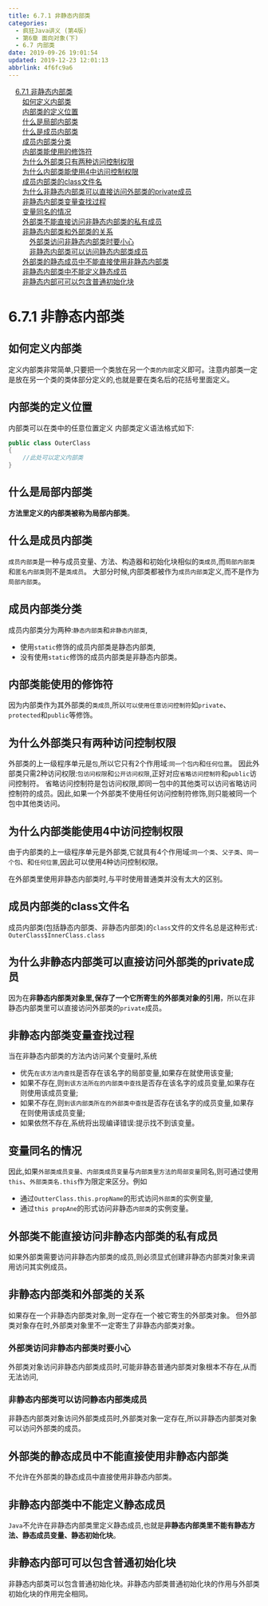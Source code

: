 ```yaml
---
title: 6.7.1 非静态内部类
categories: 
  - 疯狂Java讲义 (第4版)
  - 第6章 面向对象(下)
  - 6.7 内部类
date: 2019-09-26 19:01:54
updated: 2019-12-23 12:01:13
abbrlink: 4f6fc9a6
---
```

<div id='my_toc'><a href="/JavaReadingNotes/4f6fc9a6/#6-7-1-非静态内部类" class="header_1">6.7.1 非静态内部类</a>&nbsp;<br><a href="/JavaReadingNotes/4f6fc9a6/#如何定义内部类" class="header_2">如何定义内部类</a>&nbsp;<br><a href="/JavaReadingNotes/4f6fc9a6/#内部类的定义位置" class="header_2">内部类的定义位置</a>&nbsp;<br><a href="/JavaReadingNotes/4f6fc9a6/#什么是局部内部类" class="header_2">什么是局部内部类</a>&nbsp;<br><a href="/JavaReadingNotes/4f6fc9a6/#什么是成员内部类" class="header_2">什么是成员内部类</a>&nbsp;<br><a href="/JavaReadingNotes/4f6fc9a6/#成员内部类分类" class="header_2">成员内部类分类</a>&nbsp;<br><a href="/JavaReadingNotes/4f6fc9a6/#内部类能使用的修饰符" class="header_2">内部类能使用的修饰符</a>&nbsp;<br><a href="/JavaReadingNotes/4f6fc9a6/#为什么外部类只有两种访问控制权限" class="header_2">为什么外部类只有两种访问控制权限</a>&nbsp;<br><a href="/JavaReadingNotes/4f6fc9a6/#为什么内部类能使用4中访问控制权限" class="header_2">为什么内部类能使用4中访问控制权限</a>&nbsp;<br><a href="/JavaReadingNotes/4f6fc9a6/#成员内部类的class文件名" class="header_2">成员内部类的class文件名</a>&nbsp;<br><a href="/JavaReadingNotes/4f6fc9a6/#为什么非静态内部类可以直接访问外部类的private成员" class="header_2">为什么非静态内部类可以直接访问外部类的private成员</a>&nbsp;<br><a href="/JavaReadingNotes/4f6fc9a6/#非静态内部类变量查找过程" class="header_2">非静态内部类变量查找过程</a>&nbsp;<br><a href="/JavaReadingNotes/4f6fc9a6/#变量同名的情况" class="header_2">变量同名的情况</a>&nbsp;<br><a href="/JavaReadingNotes/4f6fc9a6/#外部类不能直接访问非静态内部类的私有成员" class="header_2">外部类不能直接访问非静态内部类的私有成员</a>&nbsp;<br><a href="/JavaReadingNotes/4f6fc9a6/#非静态内部类和外部类的关系" class="header_2">非静态内部类和外部类的关系</a>&nbsp;<br><a href="/JavaReadingNotes/4f6fc9a6/#外部类访问非静态内部类时要小心" class="header_3">外部类访问非静态内部类时要小心</a>&nbsp;<br><a href="/JavaReadingNotes/4f6fc9a6/#非静态内部类可以访问静态内部类成员" class="header_3">非静态内部类可以访问静态内部类成员</a>&nbsp;<br><a href="/JavaReadingNotes/4f6fc9a6/#外部类的静态成员中不能直接使用非静态内部类" class="header_2">外部类的静态成员中不能直接使用非静态内部类</a>&nbsp;<br><a href="/JavaReadingNotes/4f6fc9a6/#非静态内部类中不能定义静态成员" class="header_2">非静态内部类中不能定义静态成员</a>&nbsp;<br><a href="/JavaReadingNotes/4f6fc9a6/#非静态内部可可以包含普通初始化块" class="header_2">非静态内部可可以包含普通初始化块</a>&nbsp;<br></div>
<style>.header_1{margin-left: 1em;}.header_2{margin-left: 2em;}.header_3{margin-left: 3em;}.header_4{margin-left: 4em;}.header_5{margin-left: 5em;}.header_6{margin-left: 6em;}</style>
<!--more-->
<script>if (navigator.platform.search('arm')==-1){document.getElementById('my_toc').style.display = 'none';}var e,p = document.getElementsByTagName('p');while (p.length>0) {e = p[0];e.parentElement.removeChild(e);}</script>

<!--end-->
<!--SSTStart-->
# 6.7.1 非静态内部类 #
## 如何定义内部类 ##
定义内部类非常简单,只要把一个类放在另一个`类的内部`定义即可。注意内部类一定是放在另一个类的类体部分定义的,也就是要在类名后的花括号里面定义。
## 内部类的定义位置 ##
内部类可以在类中的任意位置定义
内部类定义语法格式如下:
```java
public class OuterClass
{
    //此处可以定义内部类
}
```
## 什么是局部内部类 ##
**方法里定义的内部类被称为局部内部类**。
## 什么是成员内部类 ##
`成员内部类`是一种与成员变量、方法、构造器和初始化块相似的`类成员`,而`局部内部类`和`匿名内部类`则不是`类成员`。
大部分时候,内部类都被作为`成员内部类`定义,而不是作为`局部内部类`。
## 成员内部类分类 ##
成员内部类分为两种:`静态内部类`和`非静态内部类`,
- 使用`static`修饰的成员内部类是静态内部类,
- 没有使用`static`修饰的成员内部类是非静态内部类。

## 内部类能使用的修饰符 ##
因为内部类作为其外部类的`类成员`,所以`可以使用任意访问控制符`如`private`、 `protected`和`public`等修饰。
## 为什么外部类只有两种访问控制权限 ##
外部类的上一级程序单元是`包`,所以它只有2个作用域:`同一个包内`和`任何位置`。
因此外部类只需2种访问权限:`包访问权限`和`公开访问权限`,正好对应`省略访问控制符`和`public`访问控制符。
省略访问控制符是包访问权限,即同一包中的其他类可以访问省略访问控制符的成员。因此,如果一个外部类不使用任何访问控制符修饰,则只能被同一个包中其他类访问。
## 为什么内部类能使用4中访问控制权限 ##
由于内部类的上一级程序单元是外部类,它就具有4个作用域:`同一个类`、`父子类`、`同一个包`、和`任何位置`,因此可以使用4种访问控制权限。

在外部类里使用非静态内部类时,与平时使用普通类并没有太大的区别。
## 成员内部类的class文件名 ##
成员内部类(包括静态内部类、非静态内部类)的`class`文件的文件名总是这种形式`: OuterClass$InnerClass.class`

## 为什么非静态内部类可以直接访问外部类的private成员 ##
因为在**非静态内部类对象里,保存了一个它所寄生的外部类对象的引用**，所以在非静态内部类里可以直接访问外部类的`private`成员。
## 非静态内部类变量查找过程 ##
当在非静态内部类的方法内访问某个变量时,系统
- 优先`在该方法内查找`是否存在该名字的局部变量,如果存在就使用该变量;
- 如果不存在,则`到该方法所在的内部类中查找`是否存在该名字的成员变量,如果存在则使用该成员变量;
- 如果不存在,则`到该内部类所在的外部类中查找`是否存在该名字的成员变量,如果存在则使用该成员变量;
- 如果依然不存在,系统将出现编译错误:提示找不到该变量。

## 变量同名的情况 ##
因此,如果`外部类成员变量`、`内部类成员变量`与`内部类里方法的局部变量`同名,则可通过使用`this`、`外部类类名.this`作为限定来区分。例如
- 通过`OutterClass.this.propName`的形式访问`外部类`的实例变量,
- 通过`this propAne`的形式访问非静态`内部类`的实例变量。

## 外部类不能直接访问非静态内部类的私有成员 ##
如果外部类需要访问非静态内部类的成员,则必须显式创建非静态内部类对象来调用访问其实例成员。

## 非静态内部类和外部类的关系 ##
如果存在一个非静态内部类对象,则一定存在一个被它寄生的外部类对象。
但外部类对象存在时,外部类对象里不一定寄生了非静态内部类对象。
### 外部类访问非静态内部类时要小心 ###
外部类对象访问非静态内部类成员时,可能非静态普通内部类对象根本不存在,从而无法访问,
### 非静态内部类可以访问静态内部类成员 ###
非静态内部类对象访问外部类成员时,外部类对象一定存在,所以非静态内部类对象可以访问外部类的成员。

## 外部类的静态成员中不能直接使用非静态内部类 ##
不允许在外部类的静态成员中直接使用非静态内部类。
## 非静态内部类中不能定义静态成员 ##
`Java`不允许在非静态内部类里定义静态成员,也就是**非静态内部类里不能有静态方法、静态成员变量、静态初始化块**。
## 非静态内部可可以包含普通初始化块 ##
非静态内部类可以包含普通初始化块。非静态内部类普通初始化块的作用与外部类初始化块的作用完全相同。
<!--SSTStop-->

